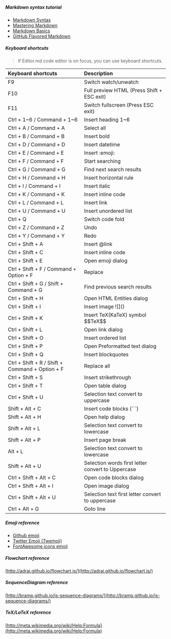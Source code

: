 ##### Markdown syntax tutorial

- [Markdown Syntax](http://daringfireball.net/projects/markdown/syntax/ "Markdown Syntax")
- [Mastering Markdown](https://guides.github.com/features/mastering-markdown/ "Mastering Markdown")
- [Markdown Basics](https://help.github.com/articles/markdown-basics/ "Markdown Basics")
- [GitHub Flavored Markdown](https://help.github.com/articles/github-flavored-markdown/ "GitHub Flavored Markdown")

##### Keyboard shortcuts

> If Editor.md code editor is on focus, you can use keyboard shortcuts.
    
| Keyboard shortcuts 			                  | Description                                        |
| :---------------------------------------------- | :------------------------------------------------- |
| F9                                              | Switch watch/unwatch                               |
| F10                                             | Full preview HTML (Press Shift + ESC exit)         |
| F11                                             | Switch fullscreen (Press ESC exit)                 |
| Ctrl + 1~6 / Command + 1~6                      | Insert heading 1~6                                 |
| Ctrl + A / Command + A                          | Select all                                         |
| Ctrl + B / Command + B                          | Insert bold                                        |
| Ctrl + D / Command + D                          | Insert datetime                                    |
| Ctrl + E / Command + E                          | Insert &#58;emoji&#58;                             |
| Ctrl + F / Command + F                          | Start searching                                    |
| Ctrl + G / Command + G                          | Find next search results                           |
| Ctrl + H / Command + H                          | Insert horizontal rule                             |
| Ctrl + I / Command + I                          | Insert italic                                      |
| Ctrl + K / Command + K                          | Insert inline code                                 |
| Ctrl + L / Command + L                          | Insert link                                        |
| Ctrl + U / Command + U                          | Insert unordered list                              |
| Ctrl + Q                                        | Switch code fold                                   |
| Ctrl + Z / Command + Z                          | Undo                                               |
| Ctrl + Y / Command + Y                          | Redo                                               |
| Ctrl + Shift + A                                | Insert &#64;link                                   |
| Ctrl + Shift + C                                | Insert inline code                                 |
| Ctrl + Shift + E                                | Open emoji dialog                                  |
| Ctrl + Shift + F / Command + Option + F         | Replace                                            |
| Ctrl + Shift + G / Shift + Command + G          | Find previous search results                       |
| Ctrl + Shift + H                                | Open HTML Entities dialog                          |
| Ctrl + Shift + I                                | Insert image &#33;[]&#40;&#41;                     |
| Ctrl + Shift + K                                | Insert TeX(KaTeX) symbol &#36;&#36;TeX&#36;&#36;   |
| Ctrl + Shift + L                                | Open link dialog                                   |
| Ctrl + Shift + O                                | Insert ordered list                                |
| Ctrl + Shift + P                                | Open Preformatted text dialog                      |
| Ctrl + Shift + Q                                | Insert blockquotes                                 |
| Ctrl + Shift + R / Shift + Command + Option + F | Replace all                                        |
| Ctrl + Shift + S                                | Insert strikethrough                               |
| Ctrl + Shift + T                                | Open table dialog                                  |
| Ctrl + Shift + U                                | Selection text convert to uppercase                |
| Shift + Alt + C                                 | Insert code blocks (```)                           |
| Shift + Alt + H                                 | Open help dialog                                   |
| Shift + Alt + L                                 | Selection text convert to lowercase                |
| Shift + Alt + P                                 | Insert page break                                  |
| Alt + L                                         | Selection text convert to lowercase                |
| Shift + Alt + U                                 | Selection words first letter convert to Uppercase  |
| Ctrl + Shift + Alt + C                          | Open code blocks dialog                            |
| Ctrl + Shift + Alt + I                          | Open image dialog                                  |
| Ctrl + Shift + Alt + U                          | Selection text first letter convert to uppercase   |
| Ctrl + Alt + G                                  | Goto line                                          |

##### Emoji reference

- [Github emoji](http://www.emoji-cheat-sheet.com/ "Github emoji")
- [Twitter Emoji \(Twemoji\)](http://twitter.github.io/twemoji/preview.html "Twitter Emoji \(Twemoji\)")
- [FontAwesome icons emoji](http://fortawesome.github.io/Font-Awesome/icons/ "FontAwesome icons emoji")

##### Flowchart reference

[http://adrai.github.io/flowchart.js/](http://adrai.github.io/flowchart.js/)

##### SequenceDiagram reference

[http://bramp.github.io/js-sequence-diagrams/](http://bramp.github.io/js-sequence-diagrams/)

##### TeX/LaTeX reference

[http://meta.wikimedia.org/wiki/Help:Formula](http://meta.wikimedia.org/wiki/Help:Formula)
